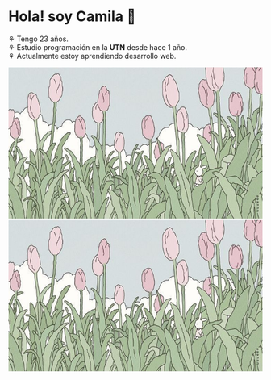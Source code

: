 # Hola! soy Camila 🌼

⚘ Tengo 23 años.<br>
⚘ Estudio programación en la **UTN** desde hace 1 año.<br>
⚘ Actualmente estoy aprendiendo desarrollo web.<br>

<div align="center">
<img src="header-flores.jpg" height="300px" borderradius="30px">
  <img src="header-flores.jpg" height="300px" borderRadius="30px">
</div>
